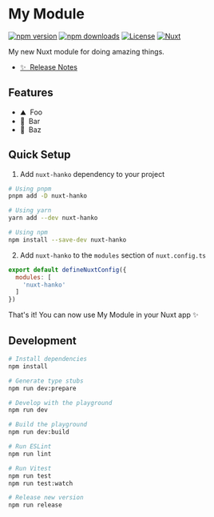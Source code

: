 <!--
Get your module up and running quickly.

Find and replace all on all files (CMD+SHIFT+F):
- Name: My Module
- Package name: nuxt-hanko
- Description: My new Nuxt module
-->

# My Module

[![npm version][npm-version-src]][npm-version-href]
[![npm downloads][npm-downloads-src]][npm-downloads-href]
[![License][license-src]][license-href]
[![Nuxt][nuxt-src]][nuxt-href]

My new Nuxt module for doing amazing things.

- [✨ &nbsp;Release Notes](/CHANGELOG.md)
<!-- - [🏀 Online playground](https://stackblitz.com/github/your-org/nuxt-hanko?file=playground%2Fapp.vue) -->
<!-- - [📖 &nbsp;Documentation](https://example.com) -->

## Features

<!-- Highlight some of the features your module provide here -->
- ⛰ &nbsp;Foo
- 🚠 &nbsp;Bar
- 🌲 &nbsp;Baz

## Quick Setup

1. Add `nuxt-hanko` dependency to your project

```bash
# Using pnpm
pnpm add -D nuxt-hanko

# Using yarn
yarn add --dev nuxt-hanko

# Using npm
npm install --save-dev nuxt-hanko
```

2. Add `nuxt-hanko` to the `modules` section of `nuxt.config.ts`

```js
export default defineNuxtConfig({
  modules: [
    'nuxt-hanko'
  ]
})
```

That's it! You can now use My Module in your Nuxt app ✨

## Development

```bash
# Install dependencies
npm install

# Generate type stubs
npm run dev:prepare

# Develop with the playground
npm run dev

# Build the playground
npm run dev:build

# Run ESLint
npm run lint

# Run Vitest
npm run test
npm run test:watch

# Release new version
npm run release
```

<!-- Badges -->
[npm-version-src]: https://img.shields.io/npm/v/nuxt-hanko/latest.svg?style=flat&colorA=18181B&colorB=28CF8D
[npm-version-href]: https://npmjs.com/package/nuxt-hanko

[npm-downloads-src]: https://img.shields.io/npm/dm/nuxt-hanko.svg?style=flat&colorA=18181B&colorB=28CF8D
[npm-downloads-href]: https://npmjs.com/package/nuxt-hanko

[license-src]: https://img.shields.io/npm/l/nuxt-hanko.svg?style=flat&colorA=18181B&colorB=28CF8D
[license-href]: https://npmjs.com/package/nuxt-hanko

[nuxt-src]: https://img.shields.io/badge/Nuxt-18181B?logo=nuxt.js
[nuxt-href]: https://nuxt.com
